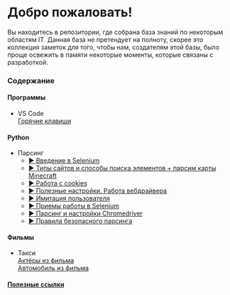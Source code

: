 ﻿# Добро пожаловать!
<p>Вы находитесь в репозитории, где собрана база знаний по некоторым областям IT. Данная база не претендует на полноту, скорее это коллекция заметок для того, чтобы нам, создателям этой базы, было проще освежить в памяти некоторые моменты, которые связаны с разработкой.</p>

### Содержание  

#### Программы  
- VS Code  
[Горячие клавиши](articles/software/vs_code/hotkeys.md)

#### Python
- Парсинг  
  - [:arrow_forward: Введение в Selenium](articles/coding/python/selenium/introduction/article.md)  
  - [:arrow_forward: Типы сайтов и способы поиска элементов + парсим карты Minecraft](articles/coding/python/selenium/search_elements_and_site_types/article.md)  
  - [:arrow_forward: Работа с cookies](articles/coding/python/selenium/cookies/article.md)
  - [:arrow_forward: Полезные настройки. Работа вебдрайвера](articles/coding/python/selenium/settings/article.md)
  - [:arrow_forward: Имитация пользователя](articles/coding/python/selenium/user_imitation/article.md)
  - [:arrow_forward: Приемы работы в Selenium](articles/coding/python/selenium/examples_code/article.md)
  - [:arrow_forward: Парсинг и настройки Chromedriver](articles/coding/python/selenium/chrome_parsing/article.md)
  - [:arrow_forward: Правила безопасного парсинга](#)


#### Фильмы  
- Такси  
[Актёры из фильма](articles/movies/taxi_1-2-3/actors.md)  
[Автомобиль из фильма](articles/movies/taxi_1-2-3/car.md)


#### [Полезные ссылки](#)